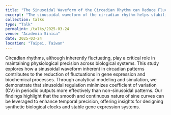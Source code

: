 ```yaml
---
title: "The Sinusoidal Waveform of the Circadian Rhythm can Reduce Fluctuations"
excerpt: "The sinusoidal waveform of the circadian rhythm helps stabilize physiological processes by smoothing out fluctuations, promoting consistent patterns in sleep, hormone release, and metabolism."
collection: talks
type: "Talk"
permalink: /talks/2025-03-24
venue: "Academia Sinica"
date: 2025-03-24
location: "Taipei, Taiwan"
---
```

Circadian rhythms, although inherently fluctuating, play a critical role in maintaining physiological precision across biological systems. This study explores how a sinusoidal waveform inherent in circadian patterns 
contributes to the reduction of fluctuations in gene expression and biochemical processes. Through analytical modeling and simulation, we demonstrate that sinusoidal regulation minimizes coefficient of variation (CV)
in periodic outputs more effectively than non-sinusoidal patterns. Our findings highlight that the smooth and continuous nature of sine curves can be leveraged to enhance temporal precision, offering insights for designing
synthetic biological clocks and stable gene expression systems.






